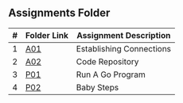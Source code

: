 ##  Assignments Folder

|   #   | Folder Link | Assignment Description |
| :---: | ----------- | ---------------------- |
|1| [A01](https://github.com/srocka0716/4143-PLC/tree/main/Assignments/A01)         |Establishing Connections|
|2| [A02](https://github.com/srocka0716/4143-PLC/tree/main/Assignments/A02)         |Code Repository|
|3| [P01](https://github.com/srocka0716/4143-PLC/tree/main/Assignments/P01)         |Run A Go Program|
|4| [P02](https://github.com/srocka0716/4143-PLC/tree/main/Assignments/P02)         |Baby Steps|


